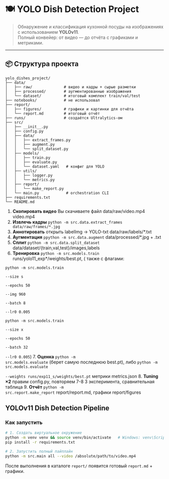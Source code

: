 
# 🍽️ YOLO Dish Detection Project

> Обнаружение и классификация кухонной посуды на изображениях с использованием **YOLOv11**.  
> Полный конвейер: от видео — до отчёта с графиками и метриками.

---

## 📦 Структура проекта



```
yolo_dishes_project/
├── data/
│   ├── raw/              # видео и кадры + сырые разметки
│   ├── processed/        # аугментированные изображения
│   └── dataset/          # итоговый комплект train/val/test
├── notebooks/            # не использовал
├── report/
│   ├── figures/          # графики и картинки для отчёта
│   └── report.md         # итоговый отчёт
├── runs/                 # создаётся Ultralytics-ом
├── src/
│   ├── __init__.py
│   ├── config.py
│   ├── data/
│   │   ├── extract_frames.py
│   │   ├── augment.py
│   │   └── split_dataset.py
│   ├── models/
│   │   ├── train.py
│   │   ├── evaluate.py
│   │   └── dataset.yaml   # конфиг для YOLO
│   ├── utils/
│   │   ├── logger.py
│   │   └── metrics.py
│   ├── report/
│   │   └── make_report.py
│   └── main.py            # orchestration CLI
├── requirements.txt
└── README.md
```

1.	<b>Скопировать видео</b>	Вы скачиваете файл data/raw/video.mp4	video.mp4
2.  <b>Извлечь кадры</b>	<code>python -m src.data.extract_frames	data/raw/frames/*.jpg</code>
3.	<b>Аннотировать</b>	открыть labelImg → YOLO-txt	data/raw/labels/*.txt
4.	<b>Аугментация</b>	<code>ppython -m src.data.augment</code>	data/processed/*.jpg + .txt
5.	<b>Сплит</b>	<code>python -m src.data.split_dataset</code>	data/dataset/{train,val,test}/images,labels
6.	<b>Тренировка</b>	<code>python -m src.models.train</code>	runs/yolo11_exp*/weights/best.pt, ( также с флагами:

<code>python -m src.models.train \
  --size s \
  --epochs 50 \
  --img 960 \
  --batch 8 \
  --lr0 0.005 </code>
 
<code>python -m src.models.train \
       --size x \
       --epochs 50 \
       --batch 32 \
       --lr0 0.005</code>)
7.	<b>Оценка</b>	<code>python -m src.models.evaluate</code> (берет самую последнюю best.pt), либо <code>python -m src.models.evaluate \
       --weights runs/exp11_s/weights/best.pt</code>	метрики metrics.json
8.	<b>Tuning ×2</b>	правим config.py, повторяем 7-8	3 эксперимента, сравнительная таблица
9.	<b>Отчёт</b>	<code>python -m src.report.make_report</code>	report/report.md, графики report/figures


## YOLOv11 Dish Detection Pipeline

### Как запустить

```bash
# 1. Создать виртуальное окружение
python -m venv venv && source venv/bin/activate   # Windows: venv\Scripts\activate
pip install -r requirements.txt

# 2. Запустить полный пайплайн
python -m src.main all --video /absolute/path/to/video.mp4
```

После выполнения в каталоге `report/` появится готовый `report.md` + графики.
